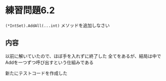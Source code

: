 # 練習問題6.2

`(*IntSet).AddAll(...int)` メソッドを追加しなさい

## 内容

以前に解いていたので、ほぼ手を入れずに終了した
全てをあるが、結局は中でAddを一つずつ呼び出すという仕組みである

新たにテストコードを作成した